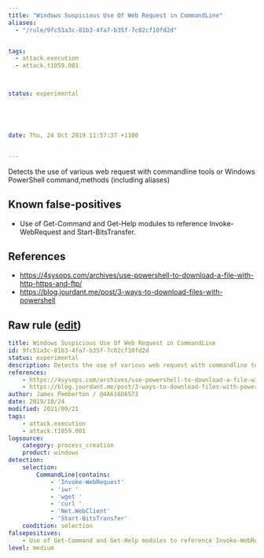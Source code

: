 ```yaml
---
title: "Windows Suspicious Use Of Web Request in CommandLine"
aliases:
  - "/rule/9fc51a3c-81b3-4fa7-b35f-7c02cf10fd2d"


tags:
  - attack.execution
  - attack.t1059.001



status: experimental





date: Thu, 24 Oct 2019 11:57:37 +1100


---
```


Detects the use of various web request with commandline tools or Windows PowerShell command,methods (including aliases)

<!--more-->


## Known false-positives

* Use of Get-Command and Get-Help modules to reference Invoke-WebRequest and Start-BitsTransfer.



## References

* https://4sysops.com/archives/use-powershell-to-download-a-file-with-http-https-and-ftp/
* https://blog.jourdant.me/post/3-ways-to-download-files-with-powershell


## Raw rule ([edit](https://github.com/SigmaHQ/sigma/edit/master/rules/windows/process_creation/proc_creation_win_susp_web_request_cmd.yml))
```yaml
title: Windows Suspicious Use Of Web Request in CommandLine
id: 9fc51a3c-81b3-4fa7-b35f-7c02cf10fd2d
status: experimental
description: Detects the use of various web request with commandline tools or Windows PowerShell command,methods (including aliases)
references:
    - https://4sysops.com/archives/use-powershell-to-download-a-file-with-http-https-and-ftp/
    - https://blog.jourdant.me/post/3-ways-to-download-files-with-powershell
author: James Pemberton / @4A616D6573
date: 2019/10/24
modified: 2021/09/21
tags:
    - attack.execution
    - attack.t1059.001
logsource:
    category: process_creation
    product: windows
detection:
    selection:
        CommandLine|contains:
            - 'Invoke-WebRequest'
            - 'iwr '
            - 'wget '
            - 'curl '
            - 'Net.WebClient'
            - 'Start-BitsTransfer'
    condition: selection
falsepositives:
    - Use of Get-Command and Get-Help modules to reference Invoke-WebRequest and Start-BitsTransfer.
level: medium
```
